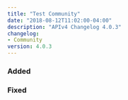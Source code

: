 ```yaml
---
title: "Test Community"
date: "2018-08-12T11:02:00-04:00"
description: "APIv4 Changelog 4.0.3"
changelog:
- Community
version: 4.0.3
---
```

### Added

### Fixed

